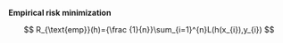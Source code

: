 **Empirical risk minimization**

$$
R_{\text{emp}}(h)={\frac {1}{n}}\sum_{i=1}^{n}L(h(x_{i}),y_{i})
$$